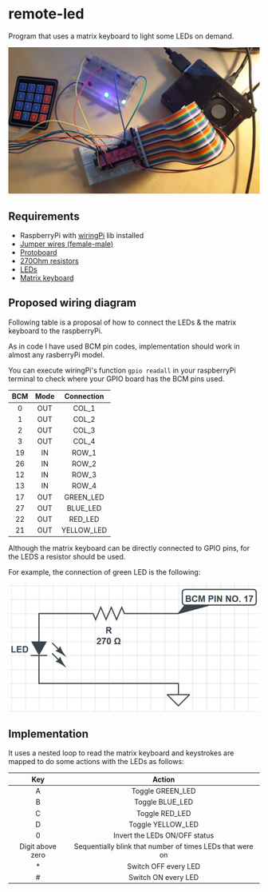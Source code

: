 # remote-led

Program that uses a matrix keyboard to light some LEDs on demand.

![alt text](img/project.jpg "Project photo")

## Requirements 
- RaspberryPi with [wiringPi](http://wiringpi.com/) lib installed
- [Jumper wires (female-male)](img/jumper-wire-female-male.jpg)
- [Protoboard](img/protoboard.jpg)
- [270Ohm resistors](img/270OhmResistor.jpg)
- [LEDs](img/LEDs.jpg)
- [Matrix keyboard](img/matrix-keyboard.jpg)

## Proposed wiring diagram
Following table is a proposal of how to connect the LEDs & the matrix keyboard to the raspberryPi.

As in code I have used BCM pin codes, implementation should work in almost any rasberryPi model.

You can execute wiringPi's function `gpio readall` in your raspberryPi terminal to check where your GPIO board has the BCM pins used.

| BCM | Mode | Connection |
|:---:|:----:|:----------:|
| 0   |OUT   | COL_1      |
| 1   |OUT   | COL_2      |
| 2   |OUT   | COL_3      |
| 3   |OUT   | COL_4      |
| 19  |IN    | ROW_1      |
| 26  |IN    | ROW_2      |
| 12  |IN    | ROW_3      |
| 13  |IN    | ROW_4      |
| 17  |OUT   | GREEN_LED  |
| 27  |OUT   | BLUE_LED   |
| 22  |OUT   | RED_LED    |
| 21  |OUT   | YELLOW_LED |

Although the matrix keyboard can be directly connected to GPIO pins, for the LEDS a resistor should be used. 

For example, the connection of green LED is the following:

![alt text](img/wiring-each-LED.PNG)

## Implementation
It uses a nested loop to read the matrix keyboard and keystrokes are mapped to do some actions with the LEDs as follows:

| Key              | Action                                                    |
|:----------------:|:---------------------------------------------------------:|
| A                | Toggle GREEN_LED                                          |
| B                | Toggle BLUE_LED                                           |
| C                | Toggle RED_LED                                            |
| D                | Toggle YELLOW_LED                                         |
| 0                | Invert the LEDs ON/OFF status                             |
| Digit above zero | Sequentially blink that number of times LEDs that were on |
| *                | Switch OFF every LED                                      |
| #                | Switch ON every LED                                       |
